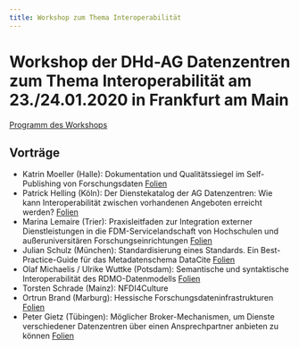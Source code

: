 ```yaml
---
title: Workshop zum Thema Interoperabilität
---
```


# Workshop der DHd-AG Datenzentren zum Thema Interoperabilität am 23./24.01.2020 in Frankfurt am Main

[Programm des Workshops](https://dhd-ag-datenzentren.github.io/workshop_2020/programm.pdf)

## Vorträge

- Katrin Moeller (Halle): Dokumentation und Qualitätssiegel im Self-Publishing von Forschungsdaten [Folien](https://dhd-ag-datenzentren.github.io/workshop_2020/moeller.pdf)
- Patrick Helling (Köln): Der Dienstekatalog der AG Datenzentren: Wie kann Interoperabilität zwischen vorhandenen Angeboten erreicht werden? [Folien](https://dhd-ag-datenzentren.github.io/workshop_2020/helling.pdf)
- Marina Lemaire (Trier): Praxisleitfaden zur Integration externer Dienstleistungen in die FDM-Servicelandschaft von Hochschulen und außeruniversitären Forschungseinrichtungen [Folien](https://dhd-ag-datenzentren.github.io/workshop_2020/lemaire.pdf)
- Julian Schulz (München): Standardisierung eines Standards. Ein Best-Practice-Guide für das Metadatenschema DataCite [Folien](https://dhd-ag-datenzentren.github.io/workshop_2020/schulz.pdf)
- Olaf Michaelis / Ulrike Wuttke (Potsdam): Semantische und syntaktische Interoperabilität des RDMO-Datenmodells [Folien](https://dhd-ag-datenzentren.github.io/workshop_2020/michaelis-wuttke.pdf)
- Torsten Schrade (Mainz): NFDI4Culture
- Ortrun Brand (Marburg): Hessische Forschungsdateninfrastrukturen [Folien](https://dhd-ag-datenzentren.github.io/workshop_2020/brand.pdf)
- Peter Gietz (Tübingen): Möglicher Broker-Mechanismen, um Dienste verschiedener Datenzentren über einen Ansprechpartner anbieten zu können [Folien](https://dhd-ag-datenzentren.github.io/workshop_2020/gietz.pdf)
